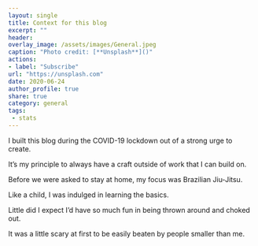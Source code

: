 ```yaml
---
layout: single
title: Context for this blog
excerpt: ""
header:
overlay_image: /assets/images/General.jpeg
caption: "Photo credit: [**Unsplash**]()"
actions:
- label: "Subscribe"
url: "https://unsplash.com"
date: 2020-06-24
author_profile: true
share: true 
category: general
tags:
 - stats
---
```


I built this blog during the COVID-19 lockdown out of a strong urge to create.

It’s my principle to always have a craft outside of work that I can build on. 

Before we were asked to stay at home, my focus was Brazilian Jiu-Jitsu. 

Like a child, I was indulged in learning the basics. 

Little did I expect I’d have so much fun in being thrown around and choked out. 

It was a little scary at first to be easily beaten by people smaller than me.